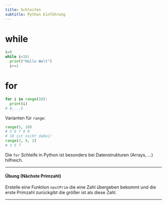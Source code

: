 ```yaml
---
title: Schleifen
subtitle: Python Einführung
---
```




# while

```python
i=0
while i<10:
  print("Hallo Welt")
  i+=1
```



# for

```python
for i in range(10):
  print(i)
# 0,..,9
```



Varianten für `range`:

```python
range(5, 10)
# 5 6 7 8 9
# 10 ist nicht dabei!
range(3, 9, 2)
# 3 5 7
```



Die `for` Schleife in Python ist besonders bei Datenstrukturen (Arrays, ...) hilfreich.



---

#### Übung (Nächste Primzahl)

Erstelle eine Funktion `nextPrim` die eine Zahl übergeben bekommt und die erste Primzahl zurückgibt die größer ist als diese Zahl.

---




